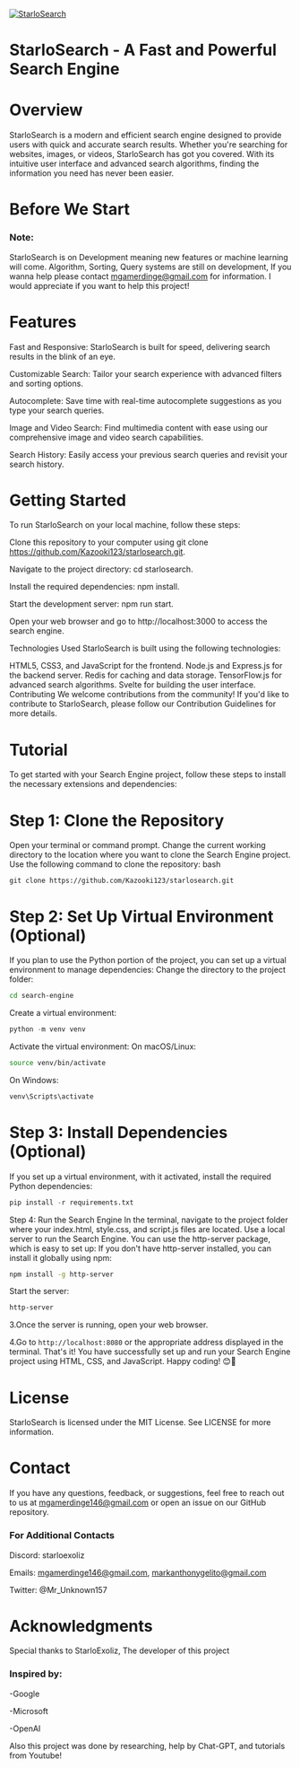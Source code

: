 [![StarloSearch](https://avatars.githubusercontent.com/u/139462470?s=48&v=4)](https://github.com/Kazooki123/starlosearch.git)

# StarloSearch - A Fast and Powerful Search Engine

# Overview
StarloSearch is a modern and efficient search engine designed to provide users with quick and accurate search results. Whether you're searching for websites, images, or videos, StarloSearch has got you covered. With its intuitive user interface and advanced search algorithms, finding the information you need has never been easier.

# Before We Start
### Note: 

StarloSearch is on Development meaning new features or machine learning will come. Algorithm, Sorting, Query systems are still on development, If you wanna help please contact mgamerdinge@gmail.com for information. I would appreciate if you want to help this project! 

# Features
Fast and Responsive: StarloSearch is built for speed, delivering search results in the blink of an eye.

Customizable Search: Tailor your search experience with advanced filters and sorting options.

Autocomplete: Save time with real-time autocomplete suggestions as you type your search queries.

Image and Video Search: Find multimedia content with ease using our comprehensive image and video search capabilities.

Search History: Easily access your previous search queries and revisit your search history.

# Getting Started
To run StarloSearch on your local machine, follow these steps:

Clone this repository to your computer using git clone https://github.com/Kazooki123/starlosearch.git.

Navigate to the project directory: cd starlosearch.

Install the required dependencies: npm install.

Start the development server: npm run start.

Open your web browser and go to http://localhost:3000 to access the search engine.

Technologies Used
StarloSearch is built using the following technologies:

HTML5, CSS3, and JavaScript for the frontend.
Node.js and Express.js for the backend server.
Redis for caching and data storage.
TensorFlow.js for advanced search algorithms.
Svelte for building the user interface.
Contributing
We welcome contributions from the community! If you'd like to contribute to StarloSearch, please follow our Contribution Guidelines for more details.

# Tutorial
To get started with your Search Engine project, follow these steps to install the necessary extensions and dependencies:

# Step 1: Clone the Repository
Open your terminal or command prompt.
Change the current working directory to the location where you want to clone the Search Engine project.
Use the following command to clone the repository:
bash
```shell
git clone https://github.com/Kazooki123/starlosearch.git
```

# Step 2: Set Up Virtual Environment (Optional)
If you plan to use the Python portion of the project, you can set up a virtual environment to manage dependencies:
 Change the directory to the project folder:
```bash
cd search-engine
```

Create a virtual environment:
```python
python -m venv venv
```

Activate the virtual environment:
 On macOS/Linux:
```bash
source venv/bin/activate
```

On Windows:
```bash
venv\Scripts\activate
```

# Step 3: Install Dependencies (Optional)
If you set up a virtual environment, with it activated, install the required Python dependencies:
```python
pip install -r requirements.txt
```

Step 4: Run the Search Engine
In the terminal, navigate to the project folder where your index.html, style.css, and script.js files are located.
Use a local server to run the Search Engine. You can use the http-server package, which is easy to set up:
If you don't have http-server installed, you can install it globally using npm:
```bash
npm install -g http-server
```

Start the server:
```bash
http-server
```

3.Once the server is running, open your web browser.

4.Go to `http://localhost:8080` or the appropriate address displayed in the terminal.
That's it! You have successfully set up and run your Search Engine project using HTML, CSS, and JavaScript. Happy coding! 😊🚀

# License
StarloSearch is licensed under the MIT License. See LICENSE for more information.

# Contact
If you have any questions, feedback, or suggestions, feel free to reach out to us at mgamerdinge146@gmail.com or open an issue on our GitHub repository.
### For Additional Contacts
Discord: starloexoliz

Emails: mgamerdinge146@gmail.com, markanthonygelito@gmail.com

Twitter: @Mr_Unknown157

# Acknowledgments
Special thanks to StarloExoliz, The developer of this project
### Inspired by:

-Google

-Microsoft

-OpenAI

Also this project was done by researching, help by Chat-GPT, and tutorials from Youtube!
